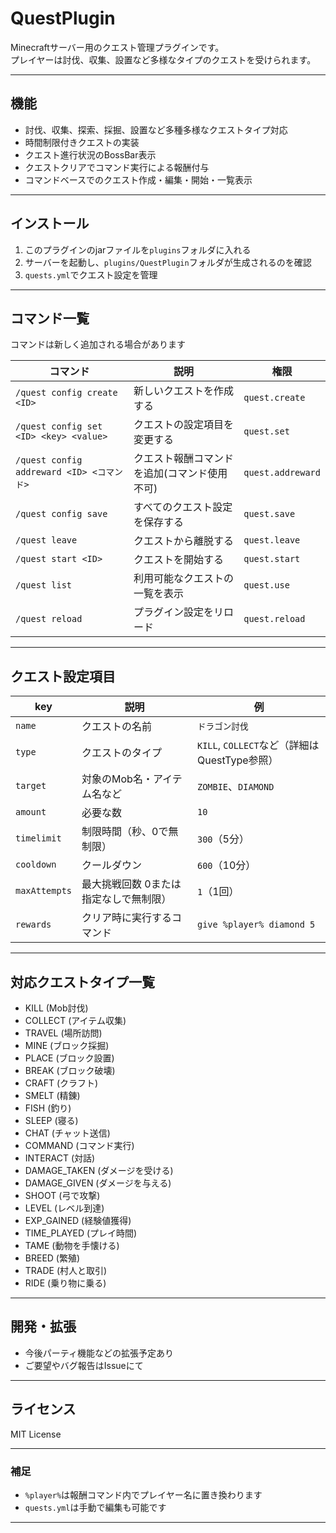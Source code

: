 # QuestPlugin

Minecraftサーバー用のクエスト管理プラグインです。  
プレイヤーは討伐、収集、設置など多様なタイプのクエストを受けられます。

---

## 機能

- 討伐、収集、探索、採掘、設置など多種多様なクエストタイプ対応
- 時間制限付きクエストの実装
- クエスト進行状況のBossBar表示
- クエストクリアでコマンド実行による報酬付与
- コマンドベースでのクエスト作成・編集・開始・一覧表示

---

## インストール

1. このプラグインのjarファイルを`plugins`フォルダに入れる
2. サーバーを起動し、`plugins/QuestPlugin`フォルダが生成されるのを確認
3. `quests.yml`でクエスト設定を管理

---

## コマンド一覧
コマンドは新しく追加される場合があります

| コマンド                                 | 説明              | 権限                |
|--------------------------------------|-----------------|-------------------|
| `/quest config create <ID>`          | 新しいクエストを作成する    | `quest.create`    |
| `/quest config set <ID> <key> <value>` | クエストの設定項目を変更する  | `quest.set`       |
| `/quest config addreward <ID> <コマンド>` | クエスト報酬コマンドを追加(コマンド使用不可)   | `quest.addreward` |
| `/quest config save`                 | すべてのクエスト設定を保存する | `quest.save`      |
| `/quest leave`                       | クエストから離脱する      | `quest.leave`     |
| `/quest start <ID>`                  | クエストを開始する       | `quest.start`     |
| `/quest list`                        | 利用可能なクエストの一覧を表示 | `quest.use`       |
| `/quest reload`                      | プラグイン設定をリロード    | `quest.reload`    |

---

## クエスト設定項目

| key          | 説明                        | 例                       |
|--------------|-----------------------------|--------------------------|
| `name`       | クエストの名前               | `ドラゴン討伐`            |
| `type`       | クエストのタイプ             | `KILL`, `COLLECT`など（詳細はQuestType参照）|
| `target`     | 対象のMob名・アイテム名など | `ZOMBIE`、`DIAMOND`       |
| `amount`     | 必要な数                   | `10`                     |
| `timelimit`  | 制限時間（秒、0で無制限）    | `300`（5分）              |
| `cooldown`   | クールダウン    | `600`（10分）              |
| `maxAttempts`   | 最大挑戦回数 0または指定なしで無制限）   | `1`（1回）              |
| `rewards`    | クリア時に実行するコマンド   | `give %player% diamond 5` |

---

## 対応クエストタイプ一覧

- KILL (Mob討伐)
- COLLECT (アイテム収集)
- TRAVEL (場所訪問)
- MINE (ブロック採掘)
- PLACE (ブロック設置)
- BREAK (ブロック破壊)
- CRAFT (クラフト)
- SMELT (精錬)
- FISH (釣り)
- SLEEP (寝る)
- CHAT (チャット送信)
- COMMAND (コマンド実行)
- INTERACT (対話)
- DAMAGE_TAKEN (ダメージを受ける)
- DAMAGE_GIVEN (ダメージを与える)
- SHOOT (弓で攻撃)
- LEVEL (レベル到達)
- EXP_GAINED (経験値獲得)
- TIME_PLAYED (プレイ時間)
- TAME (動物を手懐ける)
- BREED (繁殖)
- TRADE (村人と取引)
- RIDE (乗り物に乗る)

---

## 開発・拡張

- 今後パーティ機能などの拡張予定あり
- ご要望やバグ報告はIssueにて

---

## ライセンス

MIT License

---

### 補足

- `%player%`は報酬コマンド内でプレイヤー名に置き換わります
- `quests.yml`は手動で編集も可能です

---
